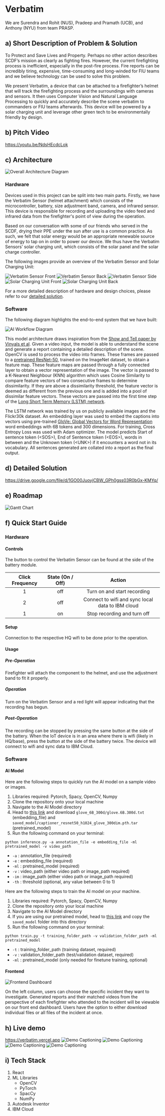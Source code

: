 Verbatim
========

We are Surendra and Rohit (NUS), Pradeep and Pramath (UCB), and Anthony (NYU) from team PRASP.

## a) Short Description of Problem & Solution

To Protect and Save Lives and Property. Perhaps no other action describes SCDF’s mission as clearly as fighting fires. However, the current firefighting process is inefficient, especially in the post-fire process. Fire reports can be incredibly tiring, expensive, time-consuming and long-winded for FIU teams and we believe technology can be used to solve this problem.

We present Verbatim, a device that can be attached to a firefighter’s helmet that will track the firefighting process and the surroundings with cameras and sensors. It then uses Computer Vision and Natural Language Processing to quickly and accurately describe the scene verbatim to commanders or FIU teams afterwards. This device will be powered by a solar charging unit and leverage other green tech to be environmentally friendly by design.

## b) Pitch Video

https://youtu.be/NdsHEcdcLok

## c) Architecture

![Overall Architecture Diagram](images/OverallWorkflow.png)

### Hardware

Devices used in this project can be split into two main parts. Firstly, we have the Verbatim Sensor (helmet attachment) which consists of the microcontroller, battery, size adjustment band, camera, and infrared sensor. This device is responsible for recording and uploading the video feed and infrared data from the firefighter's point of view during the operation.

Based on our conversation with some of our friends who served in the SCDF, drying their PPE under the sun after use is a common practice. As such, we felt that solar energy would be an appropriate renewable source of energy to tap on in order to power our device. We thus have the Verbatim Sensors’ solar charging unit, which consists of the solar panel and the solar charge controller.

The following images provide an overview of the Verbatim Sensor and Solar Charging Unit:

![Verbatim Sensor Front](images/SensorFront.jpg)
![Verbatim Sensor Back](images/SensorBack.jpg)
![Verbatim Sensor Side](images/SensorSide.png)
![Solar Charging Unit Front](images/SolarFront.png)
![Solar Charging Unit Back](images/SolarBack.png)


For a more detailed description of hardware and design choices, please refer to our [detailed solution](https://drive.google.com/file/d/1GO00JuoyjCBW_GPh0gss03R0bGx-KMYq/).

### Software

The following diagram highlights the end-to-end system that we have built: 

![AI Workflow Diagram](images/AIWorkflow.jpg)

This model architecture draws inspiration from the [Show and Tell paper by Vinyals et al](https://arxiv.org/abs/1411.4555v2). Given a video input, the model is able to understand the scene and generate a report containing a detailed description of the scene. OpenCV is used to process the video into frames. These frames are passed to a [pretrained ResNet-50](https://arxiv.org/abs/1512.03385v1), trained on the ImageNet dataset, to obtain a feature map. These feature maps are passed through a fully connected layer to obtain a vector representation of the image. The vector is passed to a K-Nearest Neighbour (KNN) algorithm which uses Cosine Similarity to compare feature vectors of two consecutive frames to determine dissimilarity. If they are above a dissimilarity threshold, the feature vector is deemed as different from the previous one and is added into a pool of dissimilar feature vectors. These vectors are passed into the first time step of the [Long Short Term Memory (LSTM) network](https://doi.org/10.1162/neco.1997.9.8.1735). 

The LSTM network was trained by us on publicly available images and the Flickr30k dataset. An embedding layer was used to embed the captions into vectors using pre-trained [GloVe: Global Vectors for Word Representation](https://nlp.stanford.edu/projects/glove/) word embeddings with 6B tokens and 300 dimensions. For training, Cross Entropy Loss was used with Adam optimizer. The model predicts Start of sentence token (\<SOS>), End of Sentence token (\<EOS>), words in between and the Unknown token (\<UNK>) if it encounters a word not in its vocabulary. All sentences generated are collated into a report as the final output.


## d) Detailed Solution

https://drive.google.com/file/d/1GO00JuoyjCBW_GPh0gss03R0bGx-KMYq/

## e) Roadmap

![Gantt Chart](images/GanttChart.png)

## f) Quick Start Guide

### Hardware

#### Controls
The button to control the Verbatim Sensor can be found at the side of the battery module. 

| Click Frequency  | State (On / Off) | Action                                              |
|:----------------:|:----------------:|:---------------------------------------------------:|
|       1          |        off       | Turn on and start recording                         |
|       2          |        off       |   Connect to wifi and sync local data to IBM cloud  |
|       1          |        on        |    Stop recording and turn off                      |


#### Setup 
Connection to the respective HQ wifi to be done prior to the operation.

#### Usage

##### Pre-Operation
Firefighter will attach the component to the helmet, and use the adjustment band to fit it properly.

##### Operation
Turn on the Verbatim Sensor and a red light will appear indicating that the recording has begun. 

##### Post-Operation
The recording can be stopped by pressing the same button at the side of the battery. When the IoT device is in an area where there is wifi (likely in HQ/base), press the button at the side of the battery twice. The device will connect to wifi and sync data to IBM Cloud. 


### Software

#### AI Model

Here are the following steps to quickly run the AI model on a sample video or images.
1. Libraries required: Pytorch, Spacy, OpenCV, Numpy
2. Clone the repository onto your local machine
3. Navigate to the AI Model directory
4. Head to [this link](https://drive.google.com/drive/folders/1qAMsgAvIeC-arU5z1E75jnE0g6D5zKe0) and download `glove_6B_300d/glove.6B.300d.txt` (embedding_file) and `saved_model/captioner_resnet50_h1024_glove_300dim.pth.tar` (pretrained_model)
5. Run the following command on your terminal:

```    
python inference.py -a annotation_file -e embedding_file -ml pretrained_model -v video_path   
```
- `-a` : annotation_file (required)  
- `-e` : embedding_file (required) 
- `-ml` : pretrained_model (required)  
- `-v` : video_path (either video path or image_path required)  
- `-im` : image_path (either video path or image_path required)  
- `-th` : threshold (optional, any value between 0 to 1)  

Here are the following steps to train the AI model on your machine.  
1. Libraries required: Pytorch, Spacy, OpenCV, Numpy  
2. Clone the repository onto your local machine  
3. Navigate to the AI Model directory
4. If you are using our pretrained model, head to [this link](https://drive.google.com/drive/folders/1qAMsgAvIeC-arU5z1E75jnE0g6D5zKe0) and copy the `saved_model` folder into this directory
5. Run the following command on your terminal:

```    
python train.py -t training_folder_path -v validation_folder_path -ml pretrained_model
```    
- `-t` : training_folder_path (training dataset, required)  
- `-v` : validation_folder_path (test/validation dataset, required)  
- `-ml` : pretrained_model (only needed for finetune training, optional)   

#### Frontend

![Frontend Dashboard](images/Frontend.png)

On the left column, users can choose the specific incident they want to investigate. Generated reports and their matched videos from the perspective of each firefighter who attended to the incident will be viewable on our front end dashboard. Users have the option to either download individual files or all files of the incident at once.

## h) Live demo

https://verbatim.vercel.app 
![Demo Captioning](images/Figure_2.png)
![Demo Captioning](images/Figure_3.png)
![Demo Captioning](images/Figure_1.png)
![Demo Captioning](images/Figure_4.png)

## i) Tech Stack
1. React
2. ML Libraries
    - OpenCV
    - PyTorch
    - SpacCy
    - NumPy
3. Autodesk Inventor
4. IBM Cloud
